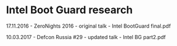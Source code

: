 # Intel Boot Guard research

17.11.2016 - ZeroNights 2016   - original talk  - Intel BootGuard final.pdf

10.03.2017 - Defcon Russia #29 - updated talk   - Intel BG part2.pdf
